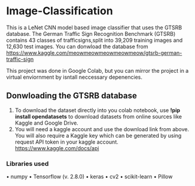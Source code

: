 # Image-Classification


This is a LeNet CNN  model based image classifier that uses the GTSRB database. The German Traffic Sign Recognition Benchmark (GTSRB) contains 43 classes
of trafficsigns,split into 39,209 training images and 12,630 test images. You can donwload the database from https://www.kaggle.com/meowmeowmeowmeowmeow/gtsrb-german-traffic-sign

This project was done in Google Colab, but you can mirror the project in a virtual enviornment by isntall neccessary depenencies.

## Donwloading the GTSRB database
1. To download the dataset directly into you colab notebook, use **!pip install opendatasets** to download datasets from online sources like Kaggle and Google Drive.
2.  You will need a kaggle account and use the download link from above. You will also require a Kaggle key which can be generated by using request API token in your kaggle           account. https://www.kaggle.com/docs/api

### Libraries used
• numpy
• Tensorflow (v. 2.8.0)
• keras
• cv2
• scikit-learn
• Pillow




